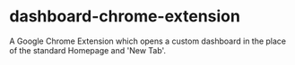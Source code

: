 # dashboard-chrome-extension
A Google Chrome Extension which opens a custom dashboard in the place of the standard Homepage and 'New Tab'. 
